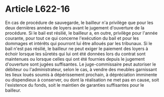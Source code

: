 # Article L622-16

En cas de procédure de sauvegarde, le bailleur n'a privilège que pour les deux dernières années de loyers avant le jugement d'ouverture de la procédure.   Si le bail est résilié, le bailleur a, en outre, privilège pour l'année courante, pour tout ce qui concerne l'exécution du bail et pour les dommages et intérêts qui pourront lui être alloués par les tribunaux.   Si le bail n'est pas résilié, le bailleur ne peut exiger le paiement des loyers à échoir lorsque les sûretés qui lui ont été données lors du contrat sont maintenues ou lorsque celles qui ont été fournies depuis le jugement d'ouverture sont jugées suffisantes.   Le juge-commissaire peut autoriser le débiteur ou l'administrateur, selon le cas, à vendre des meubles garnissant les lieux loués soumis à dépérissement prochain, à dépréciation imminente ou dispendieux à conserver, ou dont la réalisation ne met pas en cause, soit l'existence du fonds, soit le maintien de garanties suffisantes pour le bailleur.